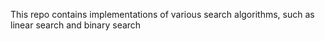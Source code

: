 This repo contains implementations of various search algorithms, such as linear search and binary search
